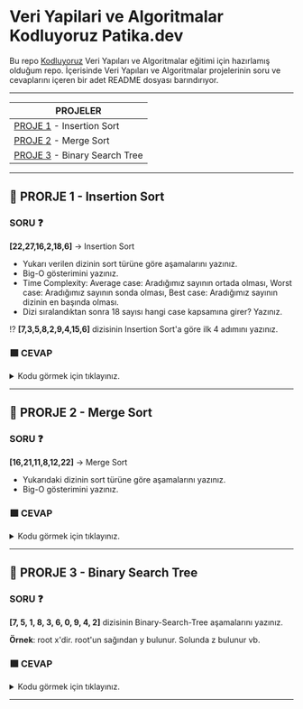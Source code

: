# Veri Yapilari ve Algoritmalar Kodluyoruz Patika.dev   

Bu repo [Kodluyoruz](Kodluyoruz.org) Veri Yapıları ve Algoritmalar eğitimi için hazırlamış olduğum repo. İçerisinde Veri Yapıları ve Algoritmalar projelerinin soru ve cevaplarını içeren bir adet README dosyası barındırıyor.

----------------------------------------------------------------------------------------------------------------------------------------------------------------------------------

| PROJELER |
|-----|
| [PROJE 1](https://github.com/Ramedeus/Java_101_Kodluyoruz_Patika.dev/blob/main/README.md#open_book-prati%CC%87k-1--not-ortalamas%C4%B1) - Insertion Sort |
| [PROJE 2](https://github.com/Ramedeus/Java_101_Kodluyoruz_Patika.dev#open_book-prati%CC%87k-2--kdv-hesaplama) - Merge Sort|
| [PROJE 3](https://github.com/Ramedeus/Java_101_Kodluyoruz_Patika.dev#open_book-prati%CC%87k-3--hipoten%C3%BCs-bulma) - Binary Search Tree|

----------------------------------------------------------------------------------------------------------------------------------------------------------------------------------

## :open_book: PRORJE 1	- Insertion Sort

### SORU :question:
**[22,27,16,2,18,6]** -> Insertion Sort

- Yukarı verilen dizinin sort türüne göre aşamalarını yazınız.   
- Big-O gösterimini yazınız.   
- Time Complexity: 
Average case: Aradığımız sayının ortada olması,
Worst case: Aradığımız sayının sonda olması, 
Best case: Aradığımız sayının dizinin en başında olması.   
- Dizi sıralandıktan sonra 18 sayısı hangi case kapsamına girer? Yazınız.

:interrobang: **[7,3,5,8,2,9,4,15,6]** dizisinin Insertion Sort'a göre ilk 4 adımını yazınız.

### :green_square: CEVAP

<details>
<summary>Kodu görmek için tıklayınız.</summary>
  
```java
- [22,27,16,2,18,6] -> Insertion Sort 

n1. [22,27,16,2,18,6]
n2. [2,27,16,22,18,6] 
n3. [2,6,16,22,18,27] 
n4. [2,6,16,18,22,27] 

- Big-O gösterimini yazınız.
 O(n²)
  
 - Time Complexity: 
 Avarage case: 16,18
 Worth case: 27
 Best case: 2
  
 - Average Case: 18 
  
 - [7,3,5,8,2,9,4,15,6] dizisinin Insertion Sort'a göre ilk 4 adımını yazınız.
 
 n1. [7,3,5,8,2,9,4,15,6] 
 n2. [2,3,5,8,7,9,4,15,6] 
 n3. [2,3,4,8,7,9,5,15,6] 
 n4. [2,3,4,5,7,9,8,15,6] 
```
</details>

----------------------------------------------------------------------------------------------------------------------------------------------------------------------------------



## :open_book: PRORJE 2	- Merge Sort

### SORU :question:
**[16,21,11,8,12,22]** -> Merge Sort

- Yukarıdaki dizinin sort türüne göre aşamalarını yazınız.  
- Big-O gösterimini yazınız.   

### :green_square: CEVAP

<details>
<summary>Kodu görmek için tıklayınız.</summary>
  
```java
    [16,21,11,8,12,22]
      |             |
 [16,21,11]      [8,12,22]
      |             |  
[16][21,11]      [8,12][22]
      |             |  
[16][21][11]     [8][12][22]   
      |             |  
[16] [11,21]     [8,12] [22]
      |             |  
 [11,16,21]      [8,12,22]
      |             |  
    [8,11,12,16,21,22]
     
    

Big-O gösterimi
n = 2^x
logn = x
O(nlogn) 
```
</details>

----------------------------------------------------------------------------------------------------------------------------------------------------------------------------------



## :open_book: PRORJE 3	- Binary Search Tree

### SORU :question:
**[7, 5, 1, 8, 3, 6, 0, 9, 4, 2]** dizisinin Binary-Search-Tree aşamalarını yazınız.

**Örnek**: root x'dir. root'un sağından y bulunur. Solunda z bulunur vb.  

### :green_square: CEVAP

<details>
<summary>Kodu görmek için tıklayınız.</summary>
  
```java
[0,1,2,3,4,5,6,7,8,9]
root değeri = 4 

                  4
                  |
    -----------------------------
    |                           |  
    2                           7
---------                   ---------
|       |                   |       |
1       3                   6       8
|                           |       |
0                           5       9
      

" 7 root değerinden büyüktür sağında yer alır "
" 2 root değerinden küçüktür solunda yer alır "
```
</details>

----------------------------------------------------------------------------------------------------------------------------------------------------------------------------------
